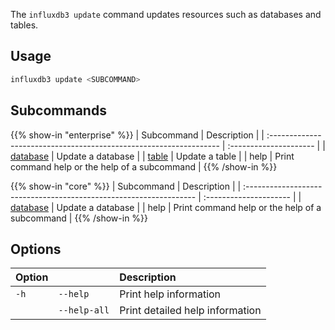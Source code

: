The `influxdb3 update` command updates resources such as databases and tables.

## Usage

<!--pytest.mark.skip-->

```bash
influxdb3 update <SUBCOMMAND>
```

## Subcommands

{{% show-in "enterprise" %}}
| Subcommand                                                         | Description            |
| :----------------------------------------------------------------- | :--------------------- |
| [database](/influxdb3/version/reference/cli/influxdb3/update/database/) | Update a database      |
| [table](/influxdb3/version/reference/cli/influxdb3/update/table/)     | Update a table         |
| help                                                               | Print command help or the help of a subcommand |
{{% /show-in %}}

{{% show-in "core" %}}
| Subcommand                                                         | Description            |
| :----------------------------------------------------------------- | :--------------------- |
| [database](/influxdb3/version/reference/cli/influxdb3/update/database/) | Update a database      |
| help                                                               | Print command help or the help of a subcommand |
{{% /show-in %}}

## Options

| Option |              | Description                     |
| :----- | :----------- | :------------------------------ |
| `-h`   | `--help`     | Print help information          |
|        | `--help-all` | Print detailed help information |